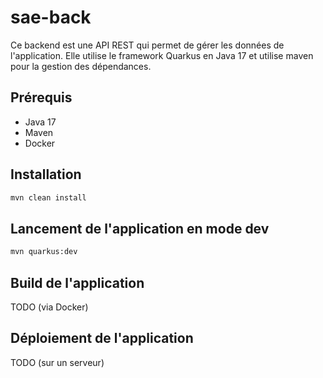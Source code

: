 # sae-back

Ce backend est une API REST qui permet de gérer les données de l'application.
Elle utilise le framework Quarkus en Java 17 et utilise maven pour la gestion des dépendances.

## Prérequis

- Java 17
- Maven
- Docker

## Installation

```bash
mvn clean install
```

## Lancement de l'application en mode dev

```bash
mvn quarkus:dev
```

## Build de l'application

TODO (via Docker)

## Déploiement de l'application

TODO (sur un serveur)